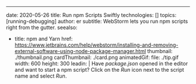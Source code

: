 ---
date: 2020-05-26 title: Run npm Scripts Swiftly technologies: [] topics: [running-debugging] author: er subtitle: WebStorm lets you run npm scripts right from the gutter. seealso:
- title: npm and Yarn href: https://www.jetbrains.com/help/webstorm/installing-and-removing-external-software-using-node-package-manager.html thumbnail: ./thumbnail.png cardThumbnail: ./card.png animatedGif: file: ./tip.gif width: 600 height: 300 leadin: | Have *package.json* opened in the editor and want to start a npm script? Click on the *Run* icon next to the script name and select *Run*.
